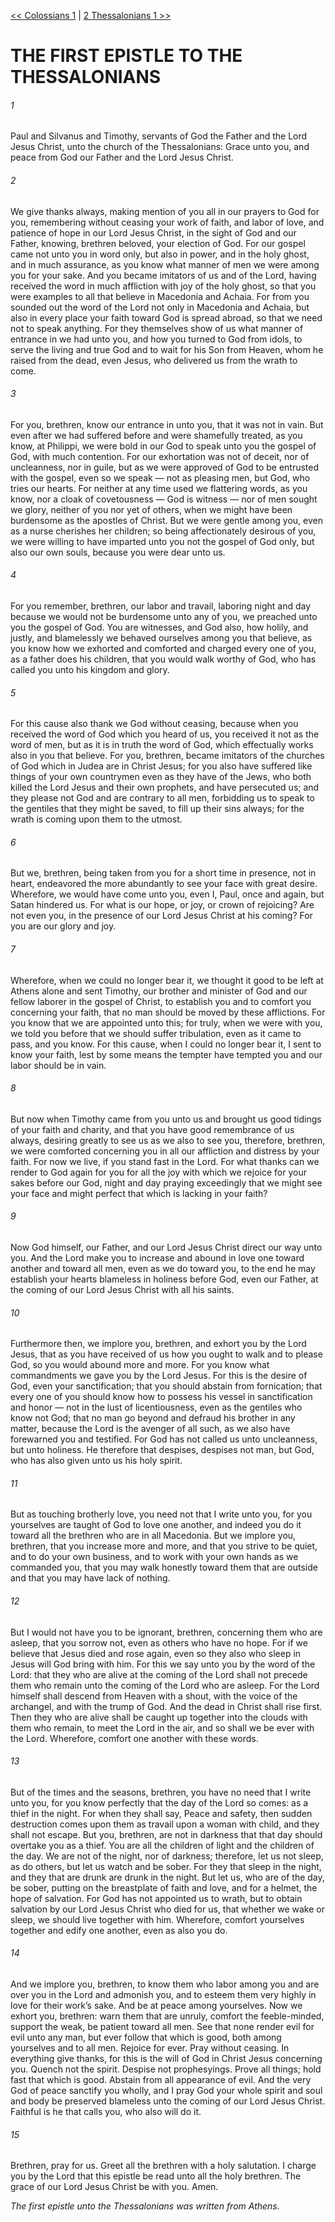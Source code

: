 [<< Colossians 1](../Colossians/Colossians%201.md)  |  [2 Thessalonians 1 >>](../2%20Thessalonians/2%20Thessalonians%201.md)

# THE FIRST EPISTLE TO THE THESSALONIANS
###### 1

Paul and Silvanus and Timothy, servants of God the Father and the Lord Jesus Christ, unto the church of the Thessalonians: Grace unto you, and peace from God our Father and the Lord Jesus Christ.

###### 2
We give thanks always, making mention of you all in our prayers to God for you, remembering without ceasing your work of faith, and labor of love, and patience of hope in our Lord Jesus Christ, in the sight of God and our Father, knowing, brethren beloved, your election of God. For our gospel came not unto you in word only, but also in power, and in the holy ghost, and in much assurance, as you know what manner of men we were among you for your sake. And you became imitators of us and of the Lord, having received the word in much affliction with joy of the holy ghost, so that you were examples to all that believe in Macedonia and Achaia. For from you sounded out the word of the Lord not only in Macedonia and Achaia, but also in every place your faith toward God is spread abroad, so that we need not to speak anything. For they themselves show of us what manner of entrance in we had unto you, and how you turned to God from idols, to serve the living and true God and to wait for his Son from Heaven, whom he raised from the dead, even Jesus, who delivered us from the wrath to come.

###### 3
For you, brethren, know our entrance in unto you, that it was not in vain. But even after we had suffered before and were shamefully treated, as you know, at Philippi, we were bold in our God to speak unto you the gospel of God, with much contention. For our exhortation was not of deceit, nor of uncleanness, nor in guile, but as we were approved of God to be entrusted with the gospel, even so we speak — not as pleasing men, but God, who tries our hearts. For neither at any time used we flattering words, as you know, nor a cloak of covetousness — God is witness — nor of men sought we glory, neither of you nor yet of others, when we might have been burdensome as the apostles of Christ. But we were gentle among you, even as a nurse cherishes her children; so being affectionately desirous of you, we were willing to have imparted unto you not the gospel of God only, but also our own souls, because you were dear unto us.

###### 4
For you remember, brethren, our labor and travail, laboring night and day because we would not be burdensome unto any of you, we preached unto you the gospel of God. You are witnesses, and God also, how holily, and justly, and blamelessly we behaved ourselves among you that believe, as you know how we exhorted and comforted and charged every one of you, as a father does his children, that you would walk worthy of God, who has called you unto his kingdom and glory.

###### 5
For this cause also thank we God without ceasing, because when you received the word of God which you heard of us, you received it not as the word of men, but as it is in truth the word of God, which effectually works also in you that believe. For you, brethren, became imitators of the churches of God which in Judea are in Christ Jesus; for you also have suffered like things of your own countrymen even as they have of the Jews, who both killed the Lord Jesus and their own prophets, and have persecuted us; and they please not God and are contrary to all men, forbidding us to speak to the gentiles that they might be saved, to fill up their sins always; for the wrath is coming upon them to the utmost.

###### 6
But we, brethren, being taken from you for a short time in presence, not in heart, endeavored the more abundantly to see your face with great desire. Wherefore, we would have come unto you, even I, Paul, once and again, but Satan hindered us. For what is our hope, or joy, or crown of rejoicing? Are not even you, in the presence of our Lord Jesus Christ at his coming? For you are our glory and joy.

###### 7
Wherefore, when we could no longer bear it, we thought it good to be left at Athens alone and sent Timothy, our brother and minister of God and our fellow laborer in the gospel of Christ, to establish you and to comfort you concerning your faith, that no man should be moved by these afflictions. For you know that we are appointed unto this; for truly, when we were with you, we told you before that we should suffer tribulation, even as it came to pass, and you know. For this cause, when I could no longer bear it, I sent to know your faith, lest by some means the tempter have tempted you and our labor should be in vain.

###### 8
But now when Timothy came from you unto us and brought us good tidings of your faith and charity, and that you have good remembrance of us always, desiring greatly to see us as we also to see you, therefore, brethren, we were comforted concerning you in all our affliction and distress by your faith. For now we live, if you stand fast in the Lord. For what thanks can we render to God again for you for all the joy with which we rejoice for your sakes before our God, night and day praying exceedingly that we might see your face and might perfect that which is lacking in your faith?

###### 9
Now God himself, our Father, and our Lord Jesus Christ direct our way unto you. And the Lord make you to increase and abound in love one toward another and toward all men, even as we do toward you, to the end he may establish your hearts blameless in holiness before God, even our Father, at the coming of our Lord Jesus Christ with all his saints.

###### 10
Furthermore then, we implore you, brethren, and exhort you by the Lord Jesus, that as you have received of us how you ought to walk and to please God, so you would abound more and more. For you know what commandments we gave you by the Lord Jesus. For this is the desire of God, even your sanctification; that you should abstain from fornication; that every one of you should know how to possess his vessel in sanctification and honor — not in the lust of licentiousness, even as the gentiles who know not God; that no man go beyond and defraud his brother in any matter, because the Lord is the avenger of all such, as we also have forewarned you and testified. For God has not called us unto uncleanness, but unto holiness. He therefore that despises, despises not man, but God, who has also given unto us his holy spirit.

###### 11
But as touching brotherly love, you need not that I write unto you, for you yourselves are taught of God to love one another, and indeed you do it toward all the brethren who are in all Macedonia. But we implore you, brethren, that you increase more and more, and that you strive to be quiet, and to do your own business, and to work with your own hands as we commanded you, that you may walk honestly toward them that are outside and that you may have lack of nothing.

###### 12
But I would not have you to be ignorant, brethren, concerning them who are asleep, that you sorrow not, even as others who have no hope. For if we believe that Jesus died and rose again, even so they also who sleep in Jesus will God bring with him. For this we say unto you by the word of the Lord: that they who are alive at the coming of the Lord shall not precede them who remain unto the coming of the Lord who are asleep. For the Lord himself shall descend from Heaven with a shout, with the voice of the archangel, and with the trump of God. And the dead in Christ shall rise first. Then they who are alive shall be caught up together into the clouds with them who remain, to meet the Lord in the air, and so shall we be ever with the Lord. Wherefore, comfort one another with these words.

###### 13
But of the times and the seasons, brethren, you have no need that I write unto you, for you know perfectly that the day of the Lord so comes: as a thief in the night. For when they shall say, Peace and safety, then sudden destruction comes upon them as travail upon a woman with child, and they shall not escape. But you, brethren, are not in darkness that that day should overtake you as a thief. You are all the children of light and the children of the day. We are not of the night, nor of darkness; therefore, let us not sleep, as do others, but let us watch and be sober. For they that sleep in the night, and they that are drunk are drunk in the night. But let us, who are of the day, be sober, putting on the breastplate of faith and love, and for a helmet, the hope of salvation. For God has not appointed us to wrath, but to obtain salvation by our Lord Jesus Christ who died for us, that whether we wake or sleep, we should live together with him. Wherefore, comfort yourselves together and edify one another, even as also you do.

###### 14
And we implore you, brethren, to know them who labor among you and are over you in the Lord and admonish you, and to esteem them very highly in love for their work’s sake. And be at peace among yourselves. Now we exhort you, brethren: warn them that are unruly, comfort the feeble-minded, support the weak, be patient toward all men. See that none render evil for evil unto any man, but ever follow that which is good, both among yourselves and to all men. Rejoice for ever. Pray without ceasing. In everything give thanks, for this is the will of God in Christ Jesus concerning you. Quench not the spirit. Despise not prophesyings. Prove all things; hold fast that which is good. Abstain from all appearance of evil. And the very God of peace sanctify you wholly, and I pray God your whole spirit and soul and body be preserved blameless unto the coming of our Lord Jesus Christ. Faithful is he that calls you, who also will do it.

###### 15
Brethren, pray for us. Greet all the brethren with a holy salutation. I charge you by the Lord that this epistle be read unto all the holy brethren. The grace of our Lord Jesus Christ be with you. Amen.


*The first epistle unto the Thessalonians was written from Athens.*